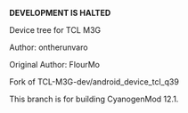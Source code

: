 **DEVELOPMENT IS HALTED**

Device tree for TCL M3G

Author: ontherunvaro

Original Author: FlourMo

Fork of TCL-M3G-dev/android_device_tcl_q39

This branch is for building CyanogenMod 12.1.
